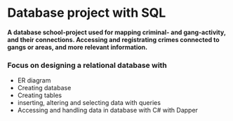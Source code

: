 # Database project with SQL
**A database school-project used for mapping criminal- and gang-activity, and their connections. Accessing and registrating crimes connected to gangs or areas, and more relevant information.**

### Focus on designing a relational database with 
- ER diagram 
- Creating database 
- Creating tables
- inserting, altering and selecting data with queries
- Accessing and handling data in database with C# with Dapper
